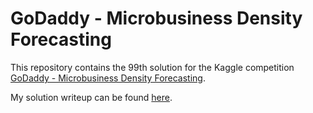 # GoDaddy - Microbusiness Density Forecasting
This repository contains the 99th solution for the Kaggle competition [GoDaddy - Microbusiness Density Forecasting](https://www.kaggle.com/competitions/godaddy-microbusiness-density-forecasting).

My solution writeup can be found [here](https://www.kaggle.com/competitions/godaddy-microbusiness-density-forecasting/discussion/418486).